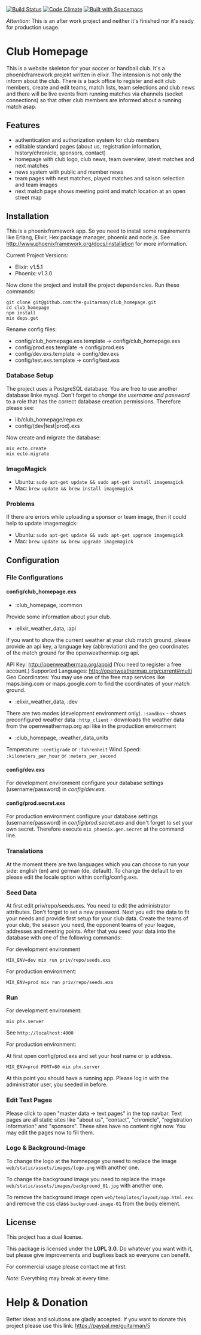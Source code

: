 [![Build Status](https://travis-ci.org/the-guitarman/club_homepage.svg?branch=master)](https://travis-ci.org/the-guitarman/club_homepage)
[![Code Climate](https://codeclimate.com/github/the-guitarman/club_homepage/badges/gpa.svg)](https://codeclimate.com/github/the-guitarman/club_homepage)
[![Built with Spacemacs](https://cdn.rawgit.com/syl20bnr/spacemacs/442d025779da2f62fc86c2082703697714db6514/assets/spacemacs-badge.svg)](http://github.com/syl20bnr/spacemacs)

*Attention:* This is an after work project and neither it's finished nor it's ready for production usage.

# Club Homepage

This is a website skeleton for your soccer or handball club. It's a phoenixframework projekt written in elixir. The intension is not only the inform about the club. There is a back office to register and edit club members, create and edit teams, match lists, team selections and club news and there will be live events from running matches via channels (socket connections) so that other club members are informed about a running match asap.

## Features

- authentication and authorization system for club members
- editable standard pages (about us, registration information, history/chronicle, sponsors, contact)
- homepage with club logo, club news, team overview, latest matches and next matches
- news system with public and member news
- team pages with next matches, played matches and saison selection and team images
- next match page shows meeting point and match location at an open street map

## Installation

This is a phoenixframework app. So you need to install some requirements like Erlang, Elixir, Hex package manager, phoenix and node.js. See http://www.phoenixframework.org/docs/installation for more information.

Current Project Versions: 

- Elixir: v1.5.1
- Phoenix: v1.3.0

Now clone the project and install the project dependencies. Run these commands:

````
git clone git@github.com:the-guitarman/club_homepage.git
cd club_homepage
npm install
mix deps.get
````

Rename config files:
- config/club_homepage.exs.template -> config/club_homepage.exs
- config/prod.exs.template -> config/prod.exs
- config/dev.exs.template -> config/dev.exs
- config/test.exs.template -> config/test.exs

### Database Setup

The project uses a PostgreSQL database. You are free to use another database linke mysql. Don't forget to *change the username and password* to a role that has the correct database creation permissions. Therefore please see: 

- lib/club_homepage/repo.ex
- config/(dev|test|prod).exs

Now create and migrate the database:

````
mix ecto.create
mix ecto.migrate
````

### ImageMagick

- Ubuntu: `sudo apt-get update && sudo apt-get install imagemagick`
- Mac: `brew update && brew install imagemagick`

### Problems

If there are errors while uploading a sponsor or team image, then it could help to update imagemagick:

- Ubuntu: `sudo apt-get update && sudo apt-get upgrade imagemagick`
- Mac: `brew update && brew upgrade imagemagick`

## Configuration

### File Configurations

#### config/club_homepage.exs

- :club_homepage, :common

Provide some information about your club.

- :elixir_weather_data, :api

If you want to show the current weather at your club match ground, please provide an api key, a language key (abbreviation) and the geo coordinates of the match ground for the openweathermap.org api. 

API Key: http://openweathermap.org/appid (You need to register a free account.)
Supported Languages: http://openweathermap.org/current#multi
Geo Coordinates: You may use one of the free map services like maps.bing.com or maps.google.com to find the coordinates of your match ground.

- :elixir_weather_data, :dev

There are two modes (development environment only).
`:sandbox` - shows preconfigured weather data
`:http_client` - downloads the weather data from the openweathermap.org api like in the production environment

- :club_homepage, :weather_data_units

Temperature: `:centigrade` or `:fahrenheit`
Wind Speed: `:kilometers_per_hour` or `:meters_per_second`

#### config/dev.exs

For development environment configure your database settings (username/password) in *config/dev.exs*.

#### config/prod.secret.exs

For production environment configure your database settings (username/password) in *config/prod.secret.exs* and don't forget to set your own secret. Therefore execute `mix phoenix.gen.secret` at the command line.

### Translations

At the moment there are two languages which you can choose to run your side: english (en) and german (de, default). To change the default to en please edit the locale option within config/config.exs.

### Seed Data

At first edit priv/repo/seeds.exs. You need to edit the administrator attributes. Don't forget to set a new password. Next you edit the data to fit your needs and provide first setup for your club data. Create the teams of your club, the season you need, the opponent teams of your league, addresses and meeting points. After that you seed your data into the database with one of the following commands: 

For development environment
````
MIX_ENV=dev mix run priv/repo/seeds.exs
````

For production environment:
````
MIX_ENV=prod mix run priv/repo/seeds.exs
````

### Run

For development environment:

````
mix phx.server 
````

See `http://localhost:4000`


For production environment:

At first open config/prod.exs and set your host name or ip address.

````
MIX_ENV=prod PORT=80 mix phx.server 
````

At this point you should have a running app. Please log in with the administrator user, you seeded in before.

### Edit Text Pages

Please click to open "master data -> text pages" in the top navbar. Text pages are all static sites like "about us", "contact", "chronicle", "registration information" and "sponsors". These sites have no content right now. You may edit the pages now to fill them.

### Logo & Background-Image

To change the logo at the homnepage you need to replace the image `web/static/assets/images/logo.png` with another one.

To change the background image you need to replace the image `web/static/assets/images/background_01.jpg` with another one.

To remove the background image open `web/templates/layout/app.html.eex` and remove the css class `background-image-01` from the body element.

## License

This project has a dual license.

This package is licensed under
the **LGPL 3.0**. Do whatever you want with it, but please give improvements and bugfixes back so everyone can benefit.

For commercial usage please contact me at first.

*Note:* Everything may break at every time.

# Help & Donation

Better ideas and solutions are gladly accepted. If you want to donate this project please use this link: https://paypal.me/guitarman/5
